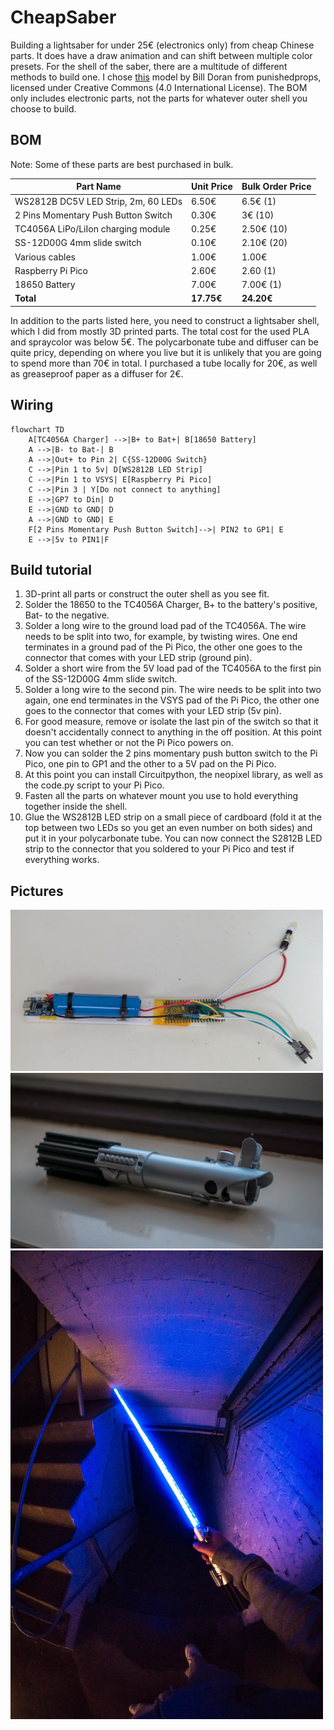 # CheapSaber
Building a lightsaber for under 25€ (electronics only) from cheap Chinese parts. It does have a draw animation and can shift between multiple color presets.
For the shell of the saber, there are a multitude of different methods to build one. I chose [this](https://www.punishedprops.com/2019/12/16/ros-lightsaber/) model by Bill Doran from punishedprops, licensed under Creative Commons (4.0 International License). The BOM only includes electronic parts, not the parts for whatever outer shell you choose to build. 

## BOM
Note: Some of these parts are best purchased in bulk. 

| Part Name  |  Unit Price | Bulk Order Price
| ------------- |  ------------- | ------------- | 
| WS2812B DC5V LED Strip, 2m, 60 LEDs | 6.50€ | 6.5€ (1)
| 2 Pins Momentary Push Button Switch | 0.30€ | 3€ (10)
| TC4056A LiPo/LiIon charging module | 0.25€ | 2.50€ (10)
| SS-12D00G 4mm slide switch | 0.10€ | 2.10€ (20)
| Various cables | 1.00€ | 1.00€
| Raspberry Pi Pico  |  2.60€  | 2.60 (1)
| 18650 Battery  |  7.00€  | 7.00€ (1)
| **Total** | **17.75€** | **24.20€** 

In addition to the parts listed here, you need to construct a lightsaber shell, which I did from mostly 3D printed parts. The total cost for the used PLA and spraycolor was below 5€. 
The polycarbonate tube and diffuser can be quite pricy, depending on where you live but it is unlikely that you are going to spend more than 70€ in total. I purchased a tube locally for 20€, as well as greaseproof paper as a diffuser for 2€. 

## Wiring

```mermaid
flowchart TD
    A[TC4056A Charger] -->|B+ to Bat+| B[18650 Battery]
    A -->|B- to Bat-| B
    A -->|Out+ to Pin 2| C{SS-12D00G Switch}
    C -->|Pin 1 to 5v| D[WS2812B LED Strip]
    C -->|Pin 1 to VSYS| E[Raspberry Pi Pico]
    C -->|Pin 3 | Y[Do not connect to anything]
    E -->|GP7 to Din| D
    E -->|GND to GND| D
    A -->|GND to GND| E
    F[2 Pins Momentary Push Button Switch]-->| PIN2 to GP1| E
    E -->|5v to PIN1|F
```

## Build tutorial

1. 3D-print all parts or construct the outer shell as you see fit. 
2. Solder the 18650 to the TC4056A Charger, B+ to the battery's positive, Bat- to the negative.
3. Solder a long wire to the ground load pad of the TC4056A. The wire needs to be split into two, for example, by twisting wires. One end terminates in a ground pad of the Pi Pico, the other one goes to the connector that comes with your LED strip (ground pin).  
4. Solder a short wire from the 5V load pad of the TC4056A to the first pin of the SS-12D00G 4mm slide switch. 
5. Solder a long wire to the second pin. The wire needs to be split into two again, one end terminates in the VSYS pad of the Pi Pico, the other one goes to the connector that comes with your LED strip (5v pin).   
6. For good measure, remove or isolate the last pin of the switch so that it doesn't accidentally connect to anything in the off position. At this point you can test whether or not the Pi Pico powers on. 
7. Now you can solder the 2 pins momentary push button switch to the Pi Pico, one pin to GP1 and the other to a 5V pad on the Pi Pico.
8. At this point you can install Circuitpython, the neopixel library, as well as the code.py script to your Pi Pico.
9. Fasten all the parts on whatever mount you use to hold everything together inside the shell. 
10. Glue the WS2812B LED strip on a small piece of cardboard (fold it at the top between two LEDs so you get an even number on both sides) and put it in your polycarbonate tube. 
You can now connect the S2812B LED strip to the connector that you soldered to your Pi Pico and test if everything works.

## Pictures

<img src="pics/wiring.jpg" width="500">
<img src="pics/shell.jpg" width="500">
<img src="pics/from_a_more_civilized_age.jpg" width="500">

